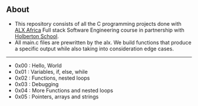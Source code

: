 ## About

- This repository consists of all the C programming projects done with [ALX Africa](https://www.alxafrica.com/) Full stack Software Engineering course in partnership with [Holberton School](https://www.holbertonschool.com/). 
- All main.c files are prewritten by the alx. We build functions that produce a specific output while also taking into consideration edge cases.
---

- 0x00 : Hello, World
- 0x01 : Variables, if, else, while
- 0x02 : Functions, nested loops
- 0x03 : Debugging
- 0x04 : More Functions and nested loops
- 0x05 : Pointers, arrays and strings
